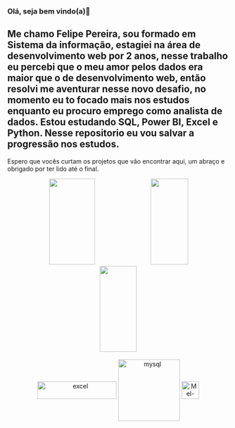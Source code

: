 ### Olá, seja bem vindo(a)👋
## Me chamo Felipe Pereira, sou formado em Sistema da informação, estagiei na área de desenvolvimento web por 2 anos, nesse trabalho eu percebi que o meu amor pelos dados era maior que o de desenvolvimento web, então resolvi me aventurar nesse novo desafio, no momento eu to focado mais nos estudos enquanto eu procuro emprego como analista de dados. Estou estudando SQL, Power BI, Excel e Python. Nesse repositorio eu vou salvar a progressão nos estudos.
Espero que vocês curtam os projetos que vão encontrar aqui, um abraço e obrigado por ter lido até o final.

<!--
**felipe-pereira-analista-de-dados/felipe-pereira-analista-de-dados** is a ✨ _special_ ✨ repository because its `README.md` (this file) appears on your GitHub profile.

Here are some ideas to get you started:

- 🔭 I’m currently working on ...
- 🌱 I’m currently learning ...
- 👯 I’m looking to collaborate on ...
- 🤔 I’m looking for help with ...
- 💬 Ask me about ...
- 📫 How to reach me: ...
- 😄 Pronouns: ...
- ⚡ Fun fact: ...
-->

<div align="center">
   <img width="45.5%" height="195px" src="https://github-readme-stats.vercel.app/api?username=felipe-pereira-analista-de-dados&show_icons=true&theme=merko&PAT_1">
   <img width="41%" height="195px" src="https://github-readme-stats.vercel.app/api/top-langs/?username=felipe-pereira-analista-de-dados&hide_progress=true&theme=merko&PAT_">
      <img width="41%" height="195px" src="https://github-readme-stats.vercel.app/api/top-langs/?username=felipe-pereira-analista-de-dados&theme=blue-green">
</div>

<div style="display: inline_block" align="center"><br>
  <img align="center" alt="excel" height="40" width="180" src="https://img.shields.io/badge/Microsoft_Excel-217346?style=for-the-badge&logo=microsoft-excel&logoColor=white">
  <img align="center" alt="mysql" heigth="40" width="140" src="https://img.shields.io/badge/Oracle-F80000?style=for-the-badge&logo=Oracle&logoColor=white">
  <img align="center" alt="Mel-Python" height="40" width="40" src="https://user-images.githubusercontent.com/74038190/212257472-08e52665-c503-4bd9-aa20-f5a4dae769b5.gif">
</div>

